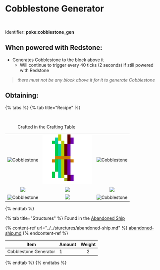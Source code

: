 # Cobblestone Generator

<figure><img src="https://github.com/user-attachments/assets/34cb4b48-f320-41d3-a8aa-68b6f2bb7bb2" alt=""><figcaption></figcaption></figure>

Identifier: **poke:cobblestone\_gen**

## When powered with <img src="https://minecraft.wiki/images/thumb/Redstone_Dust_JE2_BE2.png/150px-Redstone_Dust_JE2_BE2.png?8cf17" alt="" data-size="line">Redstone:

* Generates <img src="https://minecraft.wiki/images/thumb/Cobblestone.png/150px-Cobblestone.png?45867" alt="" data-size="line">Cobblestone to the block above it
  * Will continue to trigger every 40 ticks (2 seconds) if still powered with <img src="https://minecraft.wiki/images/thumb/Redstone_Dust_JE2_BE2.png/150px-Redstone_Dust_JE2_BE2.png?8cf17" alt="" data-size="line">Redstone

> _there must not be any block above it for it to generate_ <img src="https://minecraft.wiki/images/thumb/Cobblestone.png/150px-Cobblestone.png?45867" alt="" data-size="line">_Cobblestone_

## Obtaining:

{% tabs %}
{% tab title="Recipe" %}
<figure><img src="https://minecraft.wiki/images/thumb/Crafting_Table_JE4_BE3.png/150px-Crafting_Table_JE4_BE3.png?5767f" alt=""><figcaption><p>Crafted in the <a href="https://minecraft.wiki/w/Crafting_Table">Crafting Table</a></p></figcaption></figure>

|                                                                                                 |                                                                                                          |                                                                                                 |
| :---------------------------------------------------------------------------------------------: | :------------------------------------------------------------------------------------------------------: | :---------------------------------------------------------------------------------------------: |
| ![Cobblestone](https://minecraft.wiki/images/thumb/Cobblestone.png/150px-Cobblestone.png?45867) |           <img src="../../.gitbook/assets/image (1) (1).png" alt="Wires" data-size="original">           | ![Cobblestone](https://minecraft.wiki/images/thumb/Cobblestone.png/150px-Cobblestone.png?45867) |
|                ![](https://minecraft.wiki/images/Water_Bucket_JE2_BE2.png?2fa01)                | ![](https://minecraft.wiki/images/thumb/Redstone_Dust_JE2_BE2.png/150px-Redstone_Dust_JE2_BE2.png?8cf17) |                 ![](https://minecraft.wiki/images/Lava_Bucket_JE2_BE2.png?5a4ff)                |
| ![Cobblestone](https://minecraft.wiki/images/thumb/Cobblestone.png/150px-Cobblestone.png?45867) |   ![](https://minecraft.wiki/images/thumb/Dispenser_\(S\)_JE4.png/150px-Dispenser_\(S\)_JE4.png?a8e35)   | ![Cobblestone](https://minecraft.wiki/images/thumb/Cobblestone.png/150px-Cobblestone.png?45867) |
{% endtab %}

{% tab title="Structures" %}
Found in the [Abandoned Ship](https://pfewiki.gitbook.io/home/sturctures/abandoned-ship)

{% content-ref url="../../sturctures/abandoned-ship.md" %}
[abandoned-ship.md](../../sturctures/abandoned-ship.md)
{% endcontent-ref %}

| Item                   | Amount | Weight |
| ---------------------- | ------ | :----: |
| Cobblestone Generator  | 1      |    2   |
{% endtab %}
{% endtabs %}
